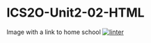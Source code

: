 # ICS2O-Unit2-02-HTML
Image with a link to home school
 [![linter](https://github.com/Emily-Jette/ICS2O-Unit2-02-HTML/workflows/linter/badge.svg)](https://github.com/marketplace/actions/super-linter)       
